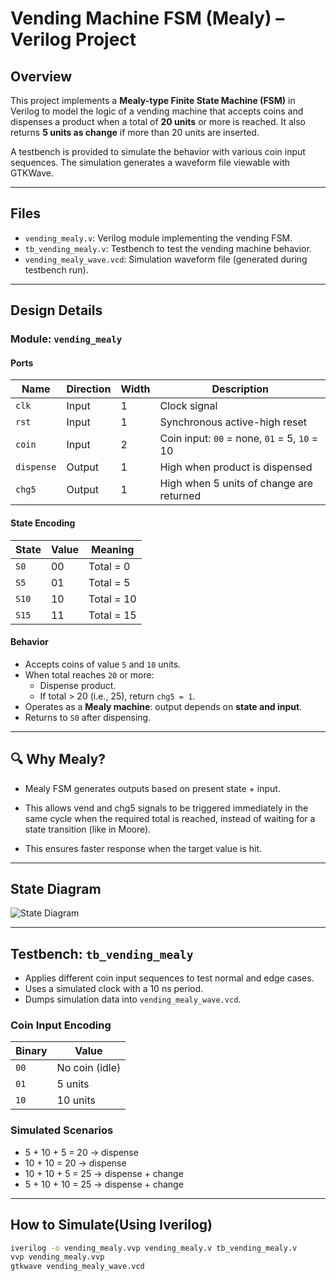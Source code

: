 # Vending Machine FSM (Mealy) – Verilog Project

## Overview

This project implements a **Mealy-type Finite State Machine (FSM)** in Verilog to model the logic of a vending machine that accepts coins and dispenses a product when a total of **20 units** or more is reached. It also returns **5 units as change** if more than 20 units are inserted.

A testbench is provided to simulate the behavior with various coin input sequences. The simulation generates a waveform file viewable with GTKWave.

---

## Files

- `vending_mealy.v`: Verilog module implementing the vending FSM.
- `tb_vending_mealy.v`: Testbench to test the vending machine behavior.
- `vending_mealy_wave.vcd`: Simulation waveform file (generated during testbench run).

---

## Design Details

### Module: `vending_mealy`

#### Ports

| Name       | Direction | Width | Description                           |
|------------|-----------|-------|---------------------------------------|
| `clk`      | Input     | 1     | Clock signal                          |
| `rst`      | Input     | 1     | Synchronous active-high reset         |
| `coin`     | Input     | 2     | Coin input: `00` = none, `01` = 5, `10` = 10 |
| `dispense` | Output    | 1     | High when product is dispensed        |
| `chg5`     | Output    | 1     | High when 5 units of change are returned |

#### State Encoding

| State  | Value | Meaning           |
|--------|-------|-------------------|
| `S0`   | 00    | Total = 0         |
| `S5`   | 01    | Total = 5         |
| `S10`  | 10    | Total = 10        |
| `S15`  | 11    | Total = 15        |

#### Behavior

- Accepts coins of value `5` and `10` units.
- When total reaches `20` or more:
  - Dispense product.
  - If total > 20 (i.e., 25), return `chg5 = 1`.
- Operates as a **Mealy machine**: output depends on **state and input**.
- Returns to `S0` after dispensing.

---

## 🔍 Why Mealy?

 - Mealy FSM generates outputs based on present state + input.

 - This allows vend and chg5 signals to be triggered immediately in the same cycle when the required total is reached, instead of waiting for a state transition (like in Moore).

 - This ensures faster response when the target value is hit.
   
---

## State Diagram
![State Diagram]()

---

## Testbench: `tb_vending_mealy`

- Applies different coin input sequences to test normal and edge cases.
- Uses a simulated clock with a 10 ns period.
- Dumps simulation data into `vending_mealy_wave.vcd`.

### Coin Input Encoding

| Binary | Value |
|--------|--------|
| `00`   | No coin (idle) |
| `01`   | 5 units        |
| `10`   | 10 units       |

### Simulated Scenarios

- 5 + 10 + 5 = 20 → dispense
- 10 + 10 = 20 → dispense
- 10 + 10 + 5 = 25 → dispense + change
- 5 + 10 + 10 = 25 → dispense + change

---

## How to Simulate(Using Iverilog)

```bash
iverilog -o vending_mealy.vvp vending_mealy.v tb_vending_mealy.v
vvp vending_mealy.vvp
gtkwave vending_mealy_wave.vcd

